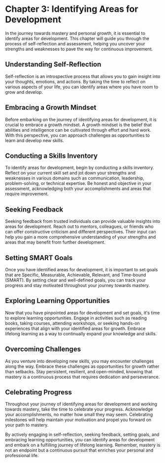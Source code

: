 Chapter 3: Identifying Areas for Development
============================================

In the journey towards mastery and personal growth, it is essential to identify areas for development. This chapter will guide you through the process of self-reflection and assessment, helping you uncover your strengths and weaknesses to pave the way for continuous improvement.

Understanding Self-Reflection
-----------------------------

Self-reflection is an introspective process that allows you to gain insight into your thoughts, emotions, and actions. By taking the time to reflect on various aspects of your life, you can identify areas where you have room to grow and develop.

Embracing a Growth Mindset
--------------------------

Before embarking on the journey of identifying areas for development, it is crucial to embrace a growth mindset. A growth mindset is the belief that abilities and intelligence can be cultivated through effort and hard work. With this perspective, you can approach challenges as opportunities to learn and develop new skills.

Conducting a Skills Inventory
-----------------------------

To identify areas for development, begin by conducting a skills inventory. Reflect on your current skill set and jot down your strengths and weaknesses in various domains such as communication, leadership, problem-solving, or technical expertise. Be honest and objective in your assessment, acknowledging both your accomplishments and areas that require improvement.

Seeking Feedback
----------------

Seeking feedback from trusted individuals can provide valuable insights into areas for development. Reach out to mentors, colleagues, or friends who can offer constructive criticism and different perspectives. Their input can help you gain a more comprehensive understanding of your strengths and areas that may benefit from further development.

Setting SMART Goals
-------------------

Once you have identified areas for development, it is important to set goals that are Specific, Measurable, Achievable, Relevant, and Time-bound (SMART). By setting clear and well-defined goals, you can track your progress and stay motivated throughout your journey towards mastery.

Exploring Learning Opportunities
--------------------------------

Now that you have pinpointed areas for development and set goals, it's time to explore learning opportunities. Engage in activities such as reading books, taking courses, attending workshops, or seeking hands-on experiences that align with your identified areas for growth. Embrace lifelong learning as a way to continually expand your knowledge and skills.

Overcoming Challenges
---------------------

As you venture into developing new skills, you may encounter challenges along the way. Embrace these challenges as opportunities for growth rather than setbacks. Stay persistent, resilient, and open-minded, knowing that mastery is a continuous process that requires dedication and perseverance.

Celebrating Progress
--------------------

Throughout your journey of identifying areas for development and working towards mastery, take the time to celebrate your progress. Acknowledge your accomplishments, no matter how small they may seem. Celebrating milestones will help maintain your motivation and propel you forward on your path to mastery.

By actively engaging in self-reflection, seeking feedback, setting goals, and embracing learning opportunities, you can identify areas for development and embark on a fulfilling journey of lifelong learning. Remember, mastery is not an endpoint but a continuous pursuit that enriches your personal and professional life.
